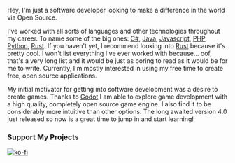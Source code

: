 Hey, I'm just a software developer looking to make a difference in the world via Open Source.

I've worked with all sorts of languages and other technologies throughout my career.
To name some of the big ones: [C#](https://learn.microsoft.com/en-us/dotnet/csharp/), [Java](https://openjdk.org/), [Javascript](https://developer.mozilla.org/en-US/docs/Web/javascript), [PHP](https://www.php.net/), [Python](https://www.python.org/), [Rust](https://www.rust-lang.org/).
If you haven't yet, I recommend looking into [Rust](https://www.rust-lang.org/) because it's pretty cool.
I won't list everything I've ever worked with because... oof, that's a very long list and it would be just as boring to read as it would be for me to write.
Currently, I'm mostly interested in using my free time to create free, open source applications.

My initial motivator for getting into software development was a desire to create games.
Thanks to [Godot](https://godotengine.org/) I am able to explore game development with a high quality, completely open source game engine.
I also find it to be considerably more intuitive than other options.
The long awaited version 4.0 just released so now is a great time to jump in and start learning!

### Support My Projects
[![ko-fi](https://ko-fi.com/img/githubbutton_sm.svg)](https://ko-fi.com/U7U1HEKZ9)
